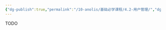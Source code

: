 ```yaml
---
{"dg-publish":true,"permalink":"/10-anolis/基础必学课程/4.2-用户管理/","dgPassFrontmatter":true}
---
```


TODO